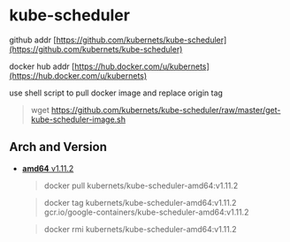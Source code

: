 # kube-scheduler

github addr [https://github.com/kubernets/kube-scheduler](https://github.com/kubernets/kube-scheduler)

docker hub addr [https://hub.docker.com/u/kubernets](https://hub.docker.com/u/kubernets)

use shell script to pull docker image and replace origin tag

> wget https://github.com/kubernets/kube-scheduler/raw/master/get-kube-scheduler-image.sh

## Arch and Version

- [**amd64** v1.11.2](https://hub.docker.com/r/kubernets/kube-scheduler-amd64)

    > docker pull kubernets/kube-scheduler-amd64:v1.11.2

    > docker tag kubernets/kube-scheduler-amd64:v1.11.2 gcr.io/google-containers/kube-scheduler-amd64:v1.11.2 

    > docker rmi kubernets/kube-scheduler-amd64:v1.11.2

